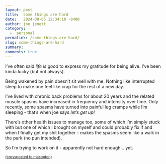 ```yaml
---
layout: post
title:  some things are hard
date:   2024-09-05 12:34:10 -0400
author: joe jenett
category:
  -  personal
permalink: /some-things-are-hard/
slug: some-things-are-hard
summary: 
comments: true
---
```

I’ve often said *life is good* to express my gratitude for being alive. I’ve been kinda lucky (but not always). 

Being wakened by pain doesn’t sit well with me. Nothing like interrupted sleep to make one feel like crap for the rest of a new day.

I’ve lived with chronic back problems for about 20 years and the related muscle spasms have increased in frequency and intensity over time. Only recently, some spasms have turned into painful leg cramps while I’m sleeping - that’s when joe says *let’s get up!*

There’s other health issues to manage too, some of which I’m simply stuck with but one of which I brought on myself and could probably fix if and when I finally get my shit together - makes the spasms seem like a walk in the park (no pun intended).

So I’m trying to work on it - apparently not hard enough... yet.






<a href="https://brid.gy/publish/mastodon"><small>(crossposted to mastodon)</small></a>